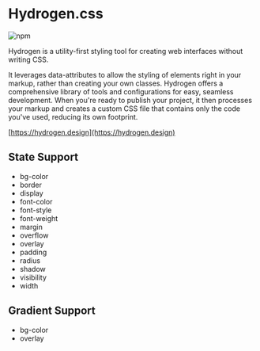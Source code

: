 # Hydrogen.css

<img alt="npm" src="https://img.shields.io/npm/v/@hydrogen-design-system/hydrogen.css?color=%239d5cff&label=latest">

Hydrogen is a utility-first styling tool for creating web interfaces without writing CSS.

It leverages data-attributes to allow the styling of elements right in your markup, rather than creating your own classes. Hydrogen offers a comprehensive library of tools and configurations for easy, seamless development. When you're ready to publish your project, it then processes your markup and creates a custom CSS file that contains only the code you've used, reducing its own footprint.

[https://hydrogen.design](https://hydrogen.design)

## State Support
- bg-color
- border
- display
- font-color
- font-style
- font-weight
- margin
- overflow
- overlay
- padding
- radius
- shadow
- visibility
- width

## Gradient Support
- bg-color
- overlay